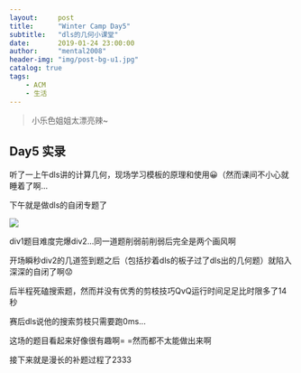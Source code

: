 ```yaml
---
layout:     post
title:      "Winter Camp Day5"
subtitle:   "dls的几何小课堂"
date:       2019-01-24 23:00:00
author:     "mental2008"
header-img: "img/post-bg-u1.jpg"
catalog: true
tags:
    - ACM
    - 生活
---
```


> 小乐色姐姐太漂亮辣~

## Day5 实录

听了一上午dls讲的计算几何，现场学习模板的原理和使用😀（然而课间不小心就睡着了啊...

下午就是做dls的自闭专题了

![](https://raw.githubusercontent.com/mental2008/mental2008.github.io/master/img/post-pic-dls.png)

div1题目难度完爆div2...同一道题削弱前削弱后完全是两个画风啊

开场瞬秒div2的几道签到题之后（包括抄着dls的板子过了dls出的几何题）就陷入深深的自闭了啊😟

后半程死磕搜索题，然而并没有优秀的剪枝技巧QvQ运行时间足足比时限多了14秒

赛后dls说他的搜索剪枝只需要跑0ms...

这场的题目看起来好像很有趣啊= =然而都不太能做出来啊

接下来就是漫长的补题过程了2333